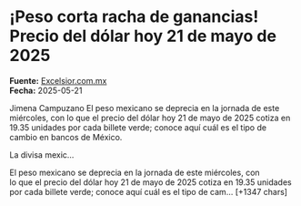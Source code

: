 # ¡Peso corta racha de ganancias! Precio del dólar hoy 21 de mayo de 2025

**Fuente:** [Excelsior.com.mx](https://www.excelsior.com.mx/nacional/precio-dolar-hoy-a-peso-mexicano-21-mayo-2025-tipo-cambio-bancos-mexico/1717101)  
**Fecha:** 2025-05-21

Jimena Campuzano
El peso mexicano se deprecia en la jornada de este miércoles, con lo que el precio del dólar hoy 21 de mayo de 2025 cotiza en 19.35 unidades por cada billete verde; conoce aquí cuál es el tipo de cambio en bancos de México.

La divisa mexic…

El peso mexicano se deprecia en la jornada de este miércoles, con lo que el precio del dólar hoy 21 de mayo de 2025 cotiza en 19.35 unidades por cada billete verde; conoce aquí cuál es el tipo de cam… [+1347 chars]

